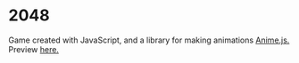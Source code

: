 # 2048
Game created with JavaScript, and a library for making animations [Anime.js.](https://animejs.com/)\
Preview [here.](https://stefanmunteanu-cell.github.io/2048/)
